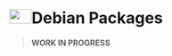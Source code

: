 <h1><img src="https://cdn.svgporn.com/logos/debian.svg" width="40" height="26" />Debian Packages</h1>

> **WORK IN PROGRESS**
